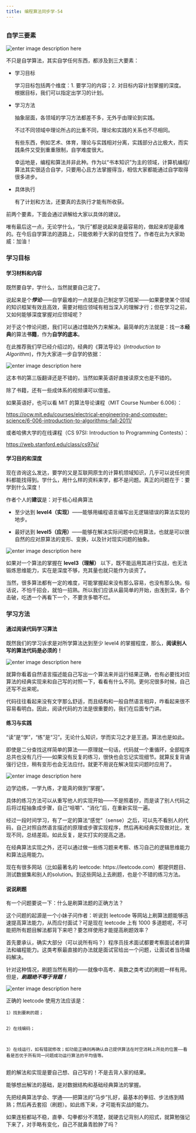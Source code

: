 ```yaml
---
title: 编程算法同步学-54
---
```

<article id="topicContainer" class="column_content"><h2 class="topic_title"></h2><div><h3 id="">自学三要素</h3>
<p><img src="https://images.gitbook.cn/532fed90-c57b-11e9-9814-b9a401dd019a" alt="enter image description here" /></p>
<p>不只是自学算法，其实自学任何东西，都涉及到三大要素：</p>
<ul>
<li><p>学习目标</p>
<p>学习目标包括两个维度：1. 要学习的内容；2. 对目标内容计划掌握的深度。
根据目标，我们可以指定出学习的计划。</p></li>
<li><p>学习方法</p>
<p>抽象层面，各领域的学习方法都差不多，无外乎由理论到实践。</p>
<p>不过不同领域中理论所占的比重不同，理论和实践的关系也不尽相同。</p>
<p>有些东西，例如艺术、体育，理论与实践相对分离，实践部分占比极大，而实践条件又受到重重限制，自学难度很大。</p>
<p>幸运地是，编程和算法并非此种。作为以“书本知识”为主的领域，计算机编程/算法其实很适合自学，只要用心且方法掌握得当，相信大家都能通过自学取得很多进步。</p></li>
<li><p>具体执行</p>
<p>有了计划和方法，还要真的去执行才能有所收获。</p></li>
</ul>
<p>前两个要素，下面会通过讲解给大家以具体的建议。</p>
<p>唯有最后这一点，无论学什么，“执行”都是说起来是最容易的，做起来却是最难的。在今后自学算法的道路上，只能依赖于大家的自觉性了。作者在此为大家助威：加油！</p>
<h3 id="-1">学习目标</h3>
<h4 id="-2">学习材料和内容</h4>
<p>既然要自学，学什么，当然就要自己定了。</p>
<p>说起来是个<strong><em>悖论</em></strong>——自学最难的一点就是自己制定学习框架——如果要使某个领域的知识框架有效且高效，需要对相应领域有相当深入的理解才行；但在学习之前，又如何能够深度掌握对应领域呢？</p>
<p>对于这个悖论问题，我们可以通过借助外力来解决。最简单的方法就是：找一本<strong>经典</strong>的算法<strong>书籍</strong>，作为<strong>自学的底本</strong>。</p>
<p>在此推荐我们早已经介绍过的，经典的《算法导论》(<em>Introduction to Algorithm</em>)，作为大家进一步自学的依据：</p>
<p><img src="https://images.gitbook.cn/4b187b30-c572-11e9-a29f-81c770546b99" alt="enter image description here" /> </p>
<p>这本书的第三版翻译还是不错的，当然如果英语好直接读原文也是不错的。</p>
<p>除了书籍，还有一些成体系的视频课可以借鉴。</p>
<p>如果英语好，也可以看 MIT 的算法导论课程（MIT Course Number 6.006）：</p>
<p><a href="https://ocw.mit.edu/courses/electrical-engineering-and-computer-science/6-006-introduction-to-algorithms-fall-2011/">https://ocw.mit.edu/courses/electrical-engineering-and-computer-science/6-006-introduction-to-algorithms-fall-2011/</a></p>
<p>或者哈佛大学的在线课程（CS 97SI: Introduction to Programming Contests）：</p>
<p><a href="https://web.stanford.edu/class/cs97si/">https://web.stanford.edu/class/cs97si/</a></p>
<h4 id="-3">学习目的和深度</h4>
<p>现在咨询这么发达，要学的又是互联网原生的计算机领域知识，几乎可以说任何资料都能找得到。学什么，用什么样的资料来学，都不是问题。真正的问题在于：要学到什么深度！</p>
<p>作者个人的<strong>建议</strong>是：对于核心经典算法</p>
<ul>
<li><p>至少达到 <strong>level4（实现）</strong>——能够用编程语言编写出无逻辑错误的算法实现的地步。</p></li>
<li><p>最好达到 <strong>level5（应用）</strong>——能够在解决实际问题中应用算法，也就是可以很自然的应对原算法的变形、变换，以及针对现实问题的抽象。</p></li>
</ul>
<p><img src="https://images.gitbook.cn/99dba9f0-c57b-11e9-ac57-95e354fe97bc" alt="enter image description here" /></p>
<p>如果对一个算法的掌握在 <strong>level3（理解）</strong> 以下，既不能运用其进行实战，也无法锻炼思维能力，实在是深度不够，充其量也就只能作为谈资了。</p>
<p>当然，很多算法都有一定的难度，可能掌握起来没有那么容易，也没有那么快。俗话说，不怕千招会，就怕一招熟。所以我们应该从最简单的开始，由浅到深，各个击破，吃透一个再看下一个，不要贪多嚼不烂。</p>
<h3 id="-4">学习方法</h3>
<h4 id="-5">通过阅读代码学习算法</h4>
<p>既然我们的学习诉求是对所学算法达到至少 level4 的掌握程度，那么，<strong>阅读别人写的算法代码是必须的！</strong></p>
<p><img src="https://images.gitbook.cn/1840d770-c57c-11e9-9814-b9a401dd019a" alt="enter image description here" /></p>
<p>就算你看着自然语言描述能自己写出一个算法来并运行结果正确，也有必要找对应算法的经典实现来和自己写的对照一下，看看有什么不同。更何况很多时候，自己还写不出来呢。</p>
<p>代码往往看起来没有文字那么舒适，而且结构和一般自然语言相异，咋看起来很不容易看明白。因此，阅读代码的方法是很重要的，我们在后面专门讲。</p>
<h4 id="-6">练习与实践</h4>
<p>“读”是“学”，“练”是“习”。无论什么知识，学而实习之才是王道。算法也是如此。</p>
<p>即使是二分查找这样简单的算法——原理就一句话，代码就一个重循环，全部程序总共也没有几行——如果没有反复的练习，很快也会忘记实现细节。就算反复背诵强行记住，稍有变形也会无法应付。就更不用说在解决现实问题时应用了。</p>
<p><img src="https://images.gitbook.cn/55e999e0-c57c-11e9-a29f-81c770546b99" alt="enter image description here" /></p>
<p>边学边练，一学九练，才能真的做到“掌握”。</p>
<p>具体的练习方法可以从重写他人的实现开始——不是照着抄，而是读了别人代码之后将过程抽象成步骤，自己“咀嚼”、“消化”后，在重新实现一遍。</p>
<p>经过一段时间学习，有了一定的算法“感觉”（sense）之后，可以先不看别人的代码，自己对照自然语言描述的原理或步骤实现程序，然后再和经典实现做对比，发现不同，总结差距。如此反复，是实打实的提高之道。</p>
<p>在经典算法实现之外，还可以通过做一些练习题来考察、练习自己的逻辑思维能力和算法运用能力。</p>
<p>现在有很多网站（比如最著名的 leetcode: https://leetcode.com）都提供题目、测试数据集和别人的solution。到这些网站上去刷题，也是个不错的练习方法。</p>
<h4 id="-7">说说刷题</h4>
<p>有一个问题要说一下：什么是刷算法题的正确方法？</p>
<p>这个问题的起源是一个小妹子问作者：听说到 leetcode 等网站上刷算法题能够迅速提高算法能力，从而应付面试？可是现在 leetcode 上有 1000 多道题呢，不可能把所有题目解法都背下来吧？要怎样使用才能提高刷题效率？</p>
<p>首先要承认，确实大部分（可以说所有吗？）程序员技术面试都要考察面试者的算法和编程能力。这类考察最直接的办法就是面试官给出一个问题，让面试者当场编码解决。</p>
<p>针对这种情况，刷题当然有用的——就像中高考、奥数之类考试的刷题一样有用。但是，<strong><em>刷题绝不等于背题！</em></strong></p>
<p><img src="https://images.gitbook.cn/994e9a40-c57d-11e9-ac57-95e354fe97bc" alt="enter image description here" /></p>
<p>正确的 leetcode 使用方法应该是：</p>
<pre><code>1）找到要刷的题；

2）在线编码；

3）在线运行，如有错就修改；如功能正确则再确认自己提供算法在时空消耗上所处的位置——看看是否优于所有同一问题成功运行算法的平均值等。
</code></pre>
<p>题的解法和实现是要自己想、自己写的！不是去背人家的结果。</p>
<p>能够想出解法的基础，是对数据结构和基础经典算法的掌握。</p>
<p>先把经典算法学会、学通——把算法的“马步”扎好，最基本的拳招、步法练到精熟；然后再去套招（刷题）。如此练下来，才可能有实战的能力。</p>
<p>如果连桩都站不稳，直拳、勾拳都分不清楚，就硬去记背别人的招式，就算勉强记下来了，对手略有变化，自己不就鼻青脸肿了吗？</p></div></article>